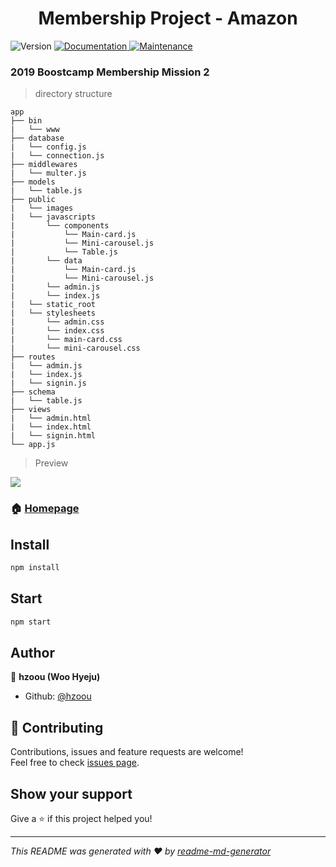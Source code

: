 <h1 align="center">Membership Project - Amazon</h1>
<p>
  <img alt="Version" src="https://img.shields.io/badge/version-1.0.0-blue.svg?cacheSeconds=2592000" />
  <a href="https://github.com/hzoou/membership-amazon#readme">
    <img alt="Documentation" src="https://img.shields.io/badge/documentation-yes-brightgreen.svg" target="_blank" />
  </a>
  <a href="https://github.com/hzoou/membership-amazon/graphs/commit-activity">
    <img alt="Maintenance" src="https://img.shields.io/badge/Maintained%3F-yes-green.svg" target="_blank" />
  </a>
</p>

### 2019 Boostcamp Membership Mission 2
 > directory structure
 ```
 app
 ├── bin
 |   └── www
 ├── database
 |   └── config.js
 |   └── connection.js
 ├── middlewares
 |   └── multer.js
 ├── models
 |   └── table.js
 ├── public
 |   └── images
 |   └── javascripts
 |       └── components
 |           └── Main-card.js
 |           └── Mini-carousel.js
 |           └── Table.js
 |       └── data
 |           └── Main-card.js
 |           └── Mini-carousel.js
 |       └── admin.js
 |       └── index.js
 |   └── static_root
 |   └── stylesheets
 |       └── admin.css
 |       └── index.css
 |       └── main-card.css
 |       └── mini-carousel.css
 ├── routes
 |   └── admin.js
 |   └── index.js
 |   └── signin.js
 ├── schema
 |   └── table.js
 ├── views
 |   └── admin.html
 |   └── index.html
 |   └── signin.html
 └── app.js
 ```

> Preview

![](https://i.imgur.com/nMfrEEI.jpg)

### 🏠 [Homepage](https://github.com/hzoou/membership-amazon#readme)

## Install

```sh
npm install
```

## Start

```sh
npm start
```

## Author

👤 **hzoou (Woo Hyeju)**

* Github: [@hzoou](https://github.com/hzoou)

## 🤝 Contributing

Contributions, issues and feature requests are welcome!<br />Feel free to check [issues page](https://github.com/hzoou/membership-amazon/issues).

## Show your support

Give a ⭐️ if this project helped you!

***
_This README was generated with ❤️ by [readme-md-generator](https://github.com/kefranabg/readme-md-generator)_